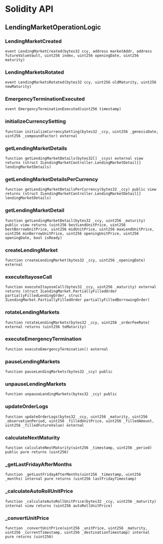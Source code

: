 # Solidity API

## LendingMarketOperationLogic

### LendingMarketCreated

```solidity
event LendingMarketCreated(bytes32 ccy, address marketAddr, address futureValueVault, uint256 index, uint256 openingDate, uint256 maturity)
```

### LendingMarketsRotated

```solidity
event LendingMarketsRotated(bytes32 ccy, uint256 oldMaturity, uint256 newMaturity)
```

### EmergencyTerminationExecuted

```solidity
event EmergencyTerminationExecuted(uint256 timestamp)
```

### initializeCurrencySetting

```solidity
function initializeCurrencySetting(bytes32 _ccy, uint256 _genesisDate, uint256 _compoundFactor) external
```

### getLendingMarketDetails

```solidity
function getLendingMarketDetails(bytes32[] _ccys) external view returns (struct ILendingMarketController.LendingMarketDetail[] lendingMarketDetails)
```

### getLendingMarketDetailsPerCurrency

```solidity
function getLendingMarketDetailsPerCurrency(bytes32 _ccy) public view returns (struct ILendingMarketController.LendingMarketDetail[] lendingMarketDetails)
```

### getLendingMarketDetail

```solidity
function getLendingMarketDetail(bytes32 _ccy, uint256 _maturity) public view returns (uint256 bestLendUnitPrice, uint256 bestBorrowUnitPrice, uint256 midUnitPrice, uint256 maxLendUnitPrice, uint256 minBorrowUnitPrice, uint256 openingUnitPrice, uint256 openingDate, bool isReady)
```

### createLendingMarket

```solidity
function createLendingMarket(bytes32 _ccy, uint256 _openingDate) external
```

### executeItayoseCall

```solidity
function executeItayoseCall(bytes32 _ccy, uint256 _maturity) external returns (struct ILendingMarket.PartiallyFilledOrder partiallyFilledLendingOrder, struct ILendingMarket.PartiallyFilledOrder partiallyFilledBorrowingOrder)
```

### rotateLendingMarkets

```solidity
function rotateLendingMarkets(bytes32 _ccy, uint256 _orderFeeRate) external returns (uint256 toMaturity)
```

### executeEmergencyTermination

```solidity
function executeEmergencyTermination() external
```

### pauseLendingMarkets

```solidity
function pauseLendingMarkets(bytes32 _ccy) public
```

### unpauseLendingMarkets

```solidity
function unpauseLendingMarkets(bytes32 _ccy) public
```

### updateOrderLogs

```solidity
function updateOrderLogs(bytes32 _ccy, uint256 _maturity, uint256 _observationPeriod, uint256 _filledUnitPrice, uint256 _filledAmount, uint256 _filledFutureValue) external
```

### calculateNextMaturity

```solidity
function calculateNextMaturity(uint256 _timestamp, uint256 _period) public pure returns (uint256)
```

### _getLastFridayAfterMonths

```solidity
function _getLastFridayAfterMonths(uint256 _timestamp, uint256 _months) internal pure returns (uint256 lastFridayTimestamp)
```

### _calculateAutoRollUnitPrice

```solidity
function _calculateAutoRollUnitPrice(bytes32 _ccy, uint256 _maturity) internal view returns (uint256 autoRollUnitPrice)
```

### _convertUnitPrice

```solidity
function _convertUnitPrice(uint256 _unitPrice, uint256 _maturity, uint256 _currentTimestamp, uint256 _destinationTimestamp) internal pure returns (uint256)
```

